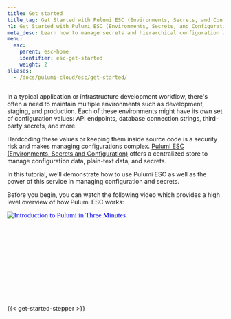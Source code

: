 ```yaml
---
title: Get started
title_tag: Get Started with Pulumi ESC (Environments, Secrets, and Configuration)
h1: Get Started with Pulumi ESC (Environments, Secrets, and Configuration)
meta_desc: Learn how to manage secrets and hierarchical configuration with Pulumi ESC.
menu:
  esc:
    parent: esc-home
    identifier: esc-get-started
    weight: 2
aliases:
  - /docs/pulumi-cloud/esc/get-started/
---
```


In a typical application or infrastructure development workflow, there's often a need to maintain multiple environments such as development, staging, and production. Each of these environments might have its own set of configuration values: API endpoints, database connection strings, third-party secrets, and more.

Hardcoding these values or keeping them inside source code is a security risk and makes managing configurations complex. [Pulumi ESC (Environments, Secrets and Configuration)](/docs/esc/) offers a centralized store to manage configuration data, plain-text data, and secrets.

In this tutorial, we’ll demonstrate how to use Pulumi ESC as well as the power of this service in managing configuration and secrets.

Before you begin, you can watch the following video which provides a high level overview of how Pulumi ESC works:

<div class="rounded-md shadow border border-gray-300 w-3/4 mx-auto my-4" style="position: relative; padding-bottom: 40.25%; height: 0; overflow: hidden;">
    <iframe
        src="//www.youtube.com/embed/JY3Cm1UUIY?rel=0"h
        style="position: absolute; top: 0; left: 0; width: 100%; height: 100%; border:0;"
        allowfullscreen=""
        title="Introduction to Pulumi in Three Minutes"
        srcdoc="<style>*{padding:0;margin:0;overflow:hidden}html,body{height:100%}img{position:absolute;width:100%;top:0;bottom:0;margin:auto}</style><a href=https://www.youtube.com/embed/JY3Cm1UUIY?autoplay=1><img src='/images/home/youtube-getting-started.png' alt='Introduction to Pulumi in Three Minutes'></a>">
    </iframe>
</div>

{{< get-started-stepper >}}
